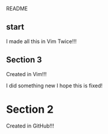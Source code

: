 README

## start 

I made all this in Vim Twice!!!

## Section 3

Created in Vim!!!

I did something new I hope this is fixed!
# Section 2
Created in GitHub!!!



